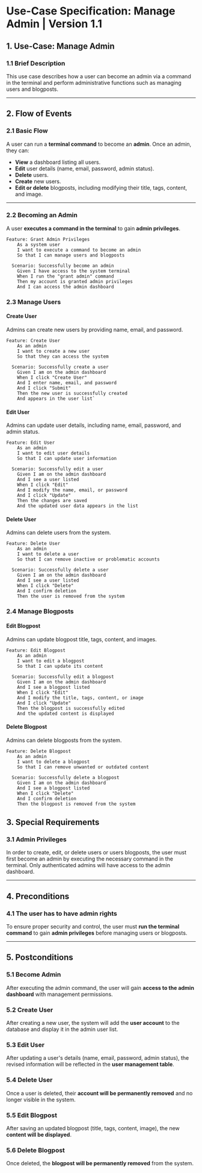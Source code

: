 # Use-Case Specification: Manage Admin | Version 1.1

## 1. Use-Case: Manage Admin
### 1.1 Brief Description  
This use case describes how a user can become an admin via a command in the terminal and perform administrative functions such as managing users and blogposts.

---

## 2. Flow of Events  

### 2.1 Basic Flow  
A user can run a **terminal command** to become an **admin**. Once an admin, they can:
- **View** a dashboard listing all users.
- **Edit** user details (name, email, password, admin status).
- **Delete** users.
- **Create** new users.
- **Edit or delete** blogposts, including modifying their title, tags, content, and image.

---

### 2.2 Becoming an Admin  
A user **executes a command in the terminal** to gain **admin privileges**.

```gherkin
Feature: Grant Admin Privileges
    As a system user
    I want to execute a command to become an admin
    So that I can manage users and blogposts
  
  Scenario: Successfully become an admin
    Given I have access to the system terminal
    When I run the "grant admin" command
    Then my account is granted admin privileges
    And I can access the admin dashboard
```

### 2.3 Manage Users
#### Create User
Admins can create new users by providing name, email, and password.

```gherkin
Feature: Create User
    As an admin
    I want to create a new user
    So that they can access the system
  
  Scenario: Successfully create a user
    Given I am on the admin dashboard
    When I click "Create User"
    And I enter name, email, and password
    And I click "Submit"
    Then the new user is successfully created
    And appears in the user list`
```

#### Edit User
Admins can update user details, including name, email, password, and admin status.

```gherkin
Feature: Edit User
    As an admin
    I want to edit user details
    So that I can update user information
  
  Scenario: Successfully edit a user
    Given I am on the admin dashboard
    And I see a user listed
    When I click "Edit"
    And I modify the name, email, or password
    And I click "Update"
    Then the changes are saved
    And the updated user data appears in the list
```
#### Delete User
Admins can delete users from the system.

```gherkin
Feature: Delete User
    As an admin
    I want to delete a user
    So that I can remove inactive or problematic accounts
  
  Scenario: Successfully delete a user
    Given I am on the admin dashboard
    And I see a user listed
    When I click "Delete"
    And I confirm deletion
    Then the user is removed from the system
```

### 2.4 Manage Blogposts
#### Edit Blogpost
Admins can update blogpost title, tags, content, and images.

```gherkin
Feature: Edit Blogpost
    As an admin
    I want to edit a blogpost
    So that I can update its content
  
  Scenario: Successfully edit a blogpost
    Given I am on the admin dashboard
    And I see a blogpost listed
    When I click "Edit"
    And I modify the title, tags, content, or image
    And I click "Update"
    Then the blogpost is successfully edited
    And the updated content is displayed
```

#### Delete Blogpost
Admins can delete blogposts from the system.

```gherkin
Feature: Delete Blogpost
    As an admin
    I want to delete a blogpost
    So that I can remove unwanted or outdated content
  
  Scenario: Successfully delete a blogpost
    Given I am on the admin dashboard
    And I see a blogpost listed
    When I click "Delete"
    And I confirm deletion
    Then the blogpost is removed from the system
```

## 3. Special Requirements  

### 3.1 Admin Privileges  
In order to create, edit, or delete users or users blogposts, the user must first become an admin by executing the necessary command in the terminal. Only authenticated admins will have access to the admin dashboard.

---

## 4. Preconditions  

### 4.1 The user has to have admin rights  
To ensure proper security and control, the user must **run the terminal command** to gain **admin privileges** before managing users or blogposts.

---

## 5. Postconditions  

### 5.1 Become Admin  
After executing the admin command, the user will gain **access to the admin dashboard** with management permissions.

### 5.2 Create User  
After creating a new user, the system will add the **user account** to the database and display it in the admin user list.

### 5.3 Edit User  
After updating a user's details (name, email, password, admin status), the revised information will be reflected in the **user management table**.

### 5.4 Delete User  
Once a user is deleted, their **account will be permanently removed** and no longer visible in the system.

### 5.5 Edit Blogpost  
After saving an updated blogpost (title, tags, content, image), the new **content will be displayed**.

### 5.6 Delete Blogpost  
Once deleted, the **blogpost will be permanently removed** from the system.
